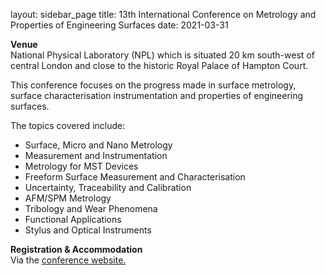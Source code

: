 layout: sidebar_page
title: 13th International Conference on Metrology and Properties of Engineering Surfaces
date: 2021-03-31

<!--break-->
**Venue**  
National Physical Laboratory (NPL) which is situated 20 km south-west of central London and close to the historic Royal Palace of Hampton Court.


This conference focuses on the progress made in surface metrology, surface characterisation instrumentation and properties of engineering surfaces.
  
The topics covered include:  

* Surface, Micro and Nano Metrology   
* Measurement and Instrumentation   
* Metrology for MST Devices   
* Freeform Surface Measurement and Characterisation   
* Uncertainty, Traceability and Calibration   
* AFM/SPM Metrology   
* Tribology and Wear Phenomena   
* Functional Applications   
* Stylus and Optical Instruments   


**Registration & Accommodation**   
Via the [conference website.](http://conferences.npl.co.uk/met_prop/)
